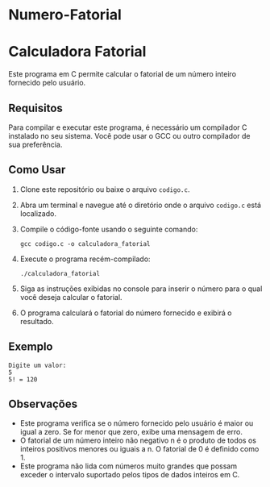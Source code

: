 # Numero-Fatorial

# Calculadora Fatorial

Este programa em C permite calcular o fatorial de um número inteiro fornecido pelo usuário.

## Requisitos

Para compilar e executar este programa, é necessário um compilador C instalado no seu sistema. Você pode usar o GCC ou outro compilador de sua preferência.

## Como Usar

1. Clone este repositório ou baixe o arquivo `codigo.c`.
2. Abra um terminal e navegue até o diretório onde o arquivo `codigo.c` está localizado.
3. Compile o código-fonte usando o seguinte comando:

    ```
    gcc codigo.c -o calculadora_fatorial
    ```

4. Execute o programa recém-compilado:

    ```
    ./calculadora_fatorial
    ```

5. Siga as instruções exibidas no console para inserir o número para o qual você deseja calcular o fatorial.
6. O programa calculará o fatorial do número fornecido e exibirá o resultado.

## Exemplo

```
Digite um valor:
5
5! = 120
```

## Observações

- Este programa verifica se o número fornecido pelo usuário é maior ou igual a zero. Se for menor que zero, exibe uma mensagem de erro.
- O fatorial de um número inteiro não negativo n é o produto de todos os inteiros positivos menores ou iguais a n. O fatorial de 0 é definido como 1.
- Este programa não lida com números muito grandes que possam exceder o intervalo suportado pelos tipos de dados inteiros em C.


